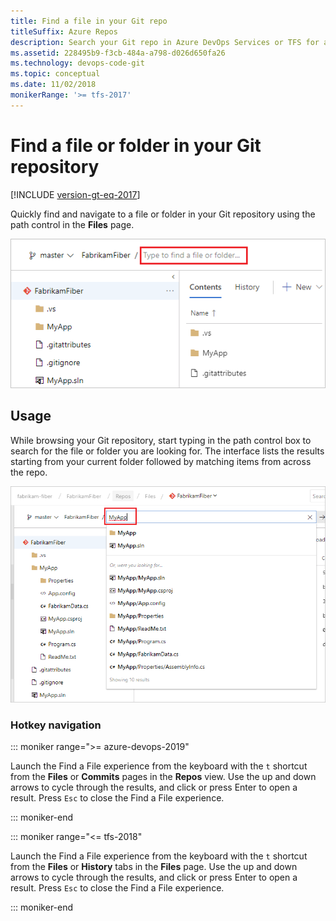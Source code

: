 ```yaml
---
title: Find a file in your Git repo
titleSuffix: Azure Repos
description: Search your Git repo in Azure DevOps Services or TFS for a specific file or folder
ms.assetid: 228495b9-f3cb-484a-a798-d026d650fa26
ms.technology: devops-code-git 
ms.topic: conceptual
ms.date: 11/02/2018
monikerRange: '>= tfs-2017'
---
```


# Find a file or folder in your Git repository

[!INCLUDE [version-gt-eq-2017](../../includes/version-gt-eq-2017.md)]

Quickly find and navigate to a file or folder in your Git repository using the path control in the **Files** page.

![Path Control in Code page](media/find-a-file/find-file.png)

## Usage

While browsing your Git repository, start typing in the path control box to search for the file or folder you are looking for. The interface lists the results starting from your current folder followed by matching items from across the repo. 

![SearchResultsExperience](media/find-a-file/find-file-results.png)

### Hotkey navigation

::: moniker range=">= azure-devops-2019"

Launch the Find a File experience from the keyboard with the `t` shortcut from the **Files** or **Commits** pages in the **Repos** view. Use the up and down arrows to cycle through the results, and click or press Enter to open a result. Press `Esc` to close the Find a File experience.

::: moniker-end

::: moniker range="<= tfs-2018"

Launch the Find a File experience from the keyboard with the `t` shortcut from the **Files** or **History** tabs in the **Files** page. Use the up and down arrows to cycle through the results, and click or press Enter to open a result. Press `Esc` to close the Find a File experience.

::: moniker-end


